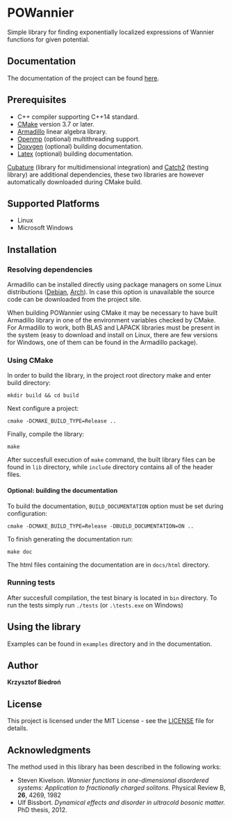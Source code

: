 # POWannier

Simple library for finding exponentially localized expressions of Wannier functions for given potential.

## Documentation

The documentation of the project can be found [here](https://krzyz.github.io/powannier/).

## Prerequisites

* C++ compiler supporting C++14 standard.
* [CMake](https://cmake.org) version 3.7 or later.
* [Armadillo](http://arma.sourceforge.net) linear algebra library.
* [Openmp](https://www.openmp.org) (optional) multithreading support.
* [Doxygen](http://doxygen.nl) (optional) building documentation.
* [Latex](https://www.latex-project.org) (optional) building documentation.

[Cubature](https://github.com/stevengj/cubature) (library for multidimensional integration) and [Catch2](https://github.com/catchorg/Catch2) (testing library) are additional dependencies, these two libraries are however automatically downloaded during CMake build.

## Supported Platforms
 * Linux
 * Microsoft Windows

## Installation

### Resolving dependencies

Armadillo can be installed directly using package managers on some Linux distributions ([Debian](https://packages.debian.org/source/sid/armadillo), [Arch](https://aur.archlinux.org/packages/armadillo/)). In case this option is unavailable the source code can be downloaded from the project site.

When building POWannier using CMake it may be necessary to have built Armadillo library in one of the environment variables checked by CMake. For Armadillo to work, both BLAS and LAPACK libraries must be present in the system (easy to download and install on Linux, there are few versions for Windows, one of them can be found in the Armadillo package).

### Using CMake 

In order to build the library, in the project root directory make and enter build directory:
```
mkdir build && cd build
```

Next configure a project:

```
cmake -DCMAKE_BUILD_TYPE=Release ..
```

Finally, compile the library:

```
make
```

After succesfull execution of `make` command, the built library files can be found in `lib` directory, while `include` directory contains all of the header files.

#### Optional: building the documentation

To build the documentation, `BUILD_DOCUMENTATION` option must be set during configuration:

```
cmake -DCMAKE_BUILD_TYPE=Release -DBUILD_DOCUMENTATION=ON ..
```

To finish generating the documentation run:

```
make doc
```

The html files containing the documentation are in `docs/html` directory.

### Running tests

After succesfull compilation, the test binary is located in `bin` directory. To run the tests simply run `./tests` (or `.\tests.exe` on Windows)


## Using the library

Examples can be found in `examples` directory and in the documentation.

## Author

**Krzysztof Biedroń**

## License

This project is licensed under the MIT License - see the [LICENSE](LICENSE) file for details.

## Acknowledgments

The method used in this library has been described in the following works:

* Steven Kivelson. *Wannier functions in one-dimensional disordered systems: Application to fractionally charged solitons.* Physical Review B, **26**, 4269, 1982
* Ulf Bissbort. *Dynamical effects and disorder in ultracold bosonic matter.* PhD thesis, 2012.
